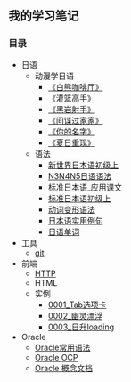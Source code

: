 ## 我的学习笔记

### 目录
* 日语
    * 动漫学日语
        * [《白熊咖啡厅》](/riyu/dongman/动漫学日语《白熊咖啡厅》.md)
        * [《灌篮高手》](/riyu/dongman/动漫学日语《灌篮高手》.md)
        * [《黑岩射手》](/riyu/dongman/动漫学日语《黑岩射手》.md)
        * [《间谍过家家》](/riyu/dongman/动漫学日语《间谍过家家》.md)
        * [《你的名字》](/riyu/dongman/动漫学日语《你的名字》.md)
        * [《夏日重现》](/riyu/dongman/动漫学日语《夏日重现》.md)
    * 语法
        * [新世界日本语初级上](/riyu/yufa/新世界日本语初级上.md)
        * [N3N4N5日语语法](/riyu/yufa/N3N4N5日语语法.md)
        * [标准日本语_应用课文](/riyu/yufa/标准日本语_应用课文.md)
        * [标准日本语初级上](/riyu/yufa/标准日本语初级上.md)
        * [动词变形语法](/riyu/yufa/动词变形语法.md)
        * [日本语实用例句](/riyu/yufa/日本语实用例句.md)
        * [日语单词](/riyu/yufa/日语单词.md)
* 工具
    * [git](/gongju/git.md)
* 前端
    * [HTTP](/http/HTTP知识.md)
    * HTML
    * 实例
        * [0001_Tab选项卡](/前端/html/实例/0001_Tab选项卡_[HTML_CSS]/index.html)
        * [0002_幽灵漂浮](/前端/html/实例/0002_幽灵漂浮_[HTML_CSS]/index.html)
        * [0003_日升loading](/前端/html/实例/0003_日升loading_[HTML_CSS]/index.html)
* Oracle
    * [Oracle常用语法](/oracle/Oracle.md)
    * [Oracle OCP](/oracle/Oracle_OCP.md)
    * [Oracle 概念文档](/oracle/Oracle数据库概念文档_中文版.md)
